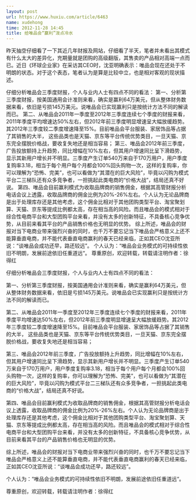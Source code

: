 ```yaml
---
layout: post
url: https://www.huxiu.com/article/6463
name: xudehong
time: 2012-11-28 14:45
title: 给唯品会“赢利”泼点冷水
---
```

昨天抽空仔细看了一下其近几年财报及网站，仔细看了半天，笔者并未看出其模式有什么太大的差异化，充期量就是团购的高级翻版，其售卖的产品相对高端一点而已。近日《环球企业家》在采访其CEO时，沈亚明确表示：唯品会现在还处于不明朗的状态。对于这个表态，笔者认为是算是比较中立，也是相对客观的现状描述。

仔细分析唯品会三季度财报，个人与业内人士有四点不同的看法： 第一、分析第三季度财报，按美国通用会计准则来看，确实是赢利64万美元，但从整体财务数据来看，依旧是亏损145万美元。说唯品会已实现赢利只是按统计方法不同的解读而已。 第二、从唯品会2011年一季度至2012年三季度连续七个季度的财报来看，2011年季度平均增速达50%左右，但2012年前三季度明显增速呈大幅放缓趋势。其2012年三季度较二季度增速降至15%。目前唯品会平台服装、家居饰品等占据了其销售的大半， 这些品类也是天猫、京东等平台传统优势类目，一旦天猫、京东完全摆脱价格战，要收复失地还是相当容易； 第三、唯品会2012年前三季度，广告投放额持上升趋势，同比增幅在10%左右，但其用户增速同比呈下滑趋势，显示其新用户增长并不明显。三季度产生订单540万来自于170万用户，用户季度复购率3.18，相当于每个用户每个月都会100%回头购物一次，这样的复购率，你可以理解为“恐怖、完美”，也可以看做为“其潜在的巨大风险”，毕竟以闪购为模式平台二三梯队还有众多竞争者，一担挑起此类电商的“价格大战”，结局还真不好说。 第四、唯品会目前赢利模式为收取品牌商的销售佣金，根据其高管财报分析电话会议上透露，收取品牌商的佣金比例为20%-26%左右。个人认为无论品牌商是出于处理库存还是其他考虑，这个佣金比相对于其他团购类型平台、淘宝聚划算、天猫、京东等提成比例都太高，存在相当高的风险。而且唯品会的模式相对于综合性电商平台和大型团购平台来看，并没有太多的创新特征，不具备核心竞争优势，从目前来看其平台的产品销售价格也无明显的优势。 综上所述，唯品会的财报对当下电商业带来强烈兴奋的同时，也千万不要忘记当下唯品会严格意义上还不能算垂直电商，并不能代表垂直电商赢利的春天已经来临，正如其CEO沈亚所说：“谈唯品会成功还早，路还较远”。 个人认为：“唯品会业务模式的可持续性依旧不明朗，发展前途依旧任重道远“。 尊重原创，欢迎转载，转载请注明作者：徐得红

仔细分析唯品会三季度财报，个人与业内人士有四点不同的看法：

第一、分析第三季度财报，按美国通用会计准则来看，确实是赢利64万美元，但从整体财务数据来看，依旧是亏损145万美元。说唯品会已实现赢利只是按统计方法不同的解读而已。

第二、从唯品会2011年一季度至2012年三季度连续七个季度的财报来看，2011年季度平均增速达50%左右，但2012年前三季度明显增速呈大幅放缓趋势。其2012年三季度较二季度增速降至15%。目前唯品会平台服装、家居饰品等占据了其销售的大半， 这些品类也是天猫、京东等平台传统优势类目，一旦天猫、京东完全摆脱价格战，要收复失地还是相当容易；

第三、唯品会2012年前三季度，广告投放额持上升趋势，同比增幅在10%左右，但其用户增速同比呈下滑趋势，显示其新用户增长并不明显。三季度产生订单540万来自于170万用户，用户季度复购率3.18，相当于每个用户每个月都会100%回头购物一次，这样的复购率，你可以理解为“恐怖、完美”，也可以看做为“其潜在的巨大风险”，毕竟以闪购为模式平台二三梯队还有众多竞争者，一担挑起此类电商的“价格大战”，结局还真不好说。

第四、唯品会目前赢利模式为收取品牌商的销售佣金，根据其高管财报分析电话会议上透露，收取品牌商的佣金比例为20%-26%左右。个人认为无论品牌商是出于处理库存还是其他考虑，这个佣金比相对于其他团购类型平台、淘宝聚划算、天猫、京东等提成比例都太高，存在相当高的风险。而且唯品会的模式相对于综合性电商平台和大型团购平台来看，并没有太多的创新特征，不具备核心竞争优势，从目前来看其平台的产品销售价格也无明显的优势。

综上所述，唯品会的财报对当下电商业带来强烈兴奋的同时，也千万不要忘记当下唯品会严格意义上还不能算垂直电商，并不能代表垂直电商赢利的春天已经来临，正如其CEO沈亚所说：“谈唯品会成功还早，路还较远”。

个人认为：“唯品会业务模式的可持续性依旧不明朗，发展前途依旧任重道远“。

尊重原创，欢迎转载，转载请注明作者：徐得红

